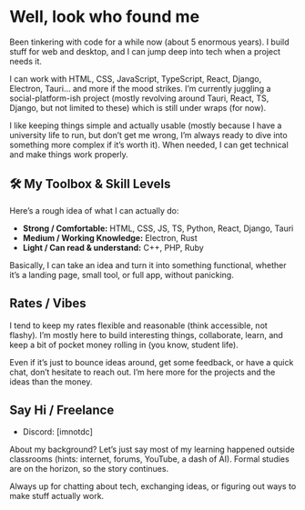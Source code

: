 # Well, look who found me

Been tinkering with code for a while now (about 5 enormous years). I build stuff for web and desktop, and I can jump deep into tech when a project needs it.  

I can work with HTML, CSS, JavaScript, TypeScript, React, Django, Electron, Tauri… and more if the mood strikes. I’m currently juggling a social-platform-ish project (mostly revolving around Tauri, React, TS, Django, but not limited to these) which is still under wraps (for now).  

I like keeping things simple and actually usable (mostly because I have a university life to run, but don’t get me wrong, I’m always ready to dive into something more complex if it’s worth it). When needed, I can get technical and make things work properly.  


## 🛠 My Toolbox & Skill Levels

Here’s a rough idea of what I can actually do:

- **Strong / Comfortable:** HTML, CSS, JS, TS, Python, React, Django, Tauri  
- **Medium / Working Knowledge:** Electron, Rust  
- **Light / Can read & understand:** C++, PHP, Ruby  

Basically, I can take an idea and turn it into something functional, whether it’s a landing page, small tool, or full app, without panicking.  


## Rates / Vibes

I tend to keep my rates flexible and reasonable (think accessible, not flashy). I’m mostly here to build interesting things, collaborate, learn, and keep a bit of pocket money rolling in (you know, student life).

Even if it’s just to bounce ideas around, get some feedback, or have a quick chat, don’t hesitate to reach out. I’m here more for the projects and the ideas than the money.  


## Say Hi / Freelance

- Discord: [imnotdc]
<!--- - Freelance / Portfolio: [Fiverr / Portfolio Link](https://your-fiverr-or-portfolio-link.com) -->


About my background? Let’s just say most of my learning happened outside classrooms (hints: internet, forums, YouTube, a dash of AI). Formal studies are on the horizon, so the story continues.  

Always up for chatting about tech, exchanging ideas, or figuring out ways to make stuff actually work.

